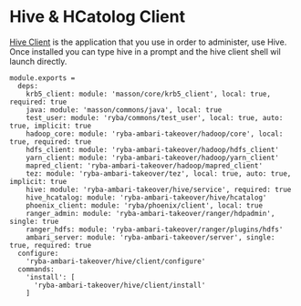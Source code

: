 
# Hive & HCatolog Client

[Hive Client](https://cwiki.apache.org/confluence/display/Hive/HiveClient) is the application that you use in order to administer, use Hive.
Once installed you can type hive in a prompt and the hive client shell wil launch directly.

    module.exports =
      deps:
        krb5_client: module: 'masson/core/krb5_client', local: true, required: true
        java: module: 'masson/commons/java', local: true
        test_user: module: 'ryba/commons/test_user', local: true, auto: true, implicit: true
        hadoop_core: module: 'ryba-ambari-takeover/hadoop/core', local: true, required: true
        hdfs_client: module: 'ryba-ambari-takeover/hadoop/hdfs_client'
        yarn_client: module: 'ryba-ambari-takeover/hadoop/yarn_client'
        mapred_client: 'ryba-ambari-takeover/hadoop/mapred_client'
        tez: module: 'ryba-ambari-takeover/tez', local: true, auto: true, implicit: true
        hive: module: 'ryba-ambari-takeover/hive/service', required: true
        hive_hcatalog: module: 'ryba-ambari-takeover/hive/hcatalog'
        phoenix_client: module: 'ryba/phoenix/client', local: true
        ranger_admin: module: 'ryba-ambari-takeover/ranger/hdpadmin', single: true
        ranger_hdfs: module: 'ryba-ambari-takeover/ranger/plugins/hdfs'
        ambari_server: module: 'ryba-ambari-takeover/server', single: true, required: true
      configure:
        'ryba-ambari-takeover/hive/client/configure'
      commands:
        'install': [
          'ryba-ambari-takeover/hive/client/install'
        ]
